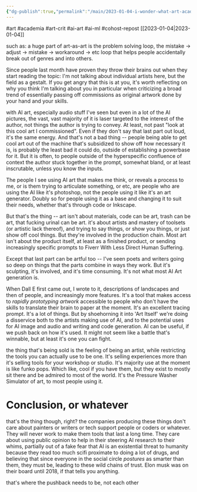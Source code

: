 ```yaml
---
{"dg-publish":true,"permalink":"/main/2023-01-04-i-wonder-what-art-academia-will-talk-about-in-five-years-with-ai-art-clarifying-things/"}
---
```


#art #academia #art-crit #ai-art #ai-ml #cohost-repost 
[[2023-01-04\|2023-01-04]]

such as: a huge part of art-as-art is the problem solving loop, the mistake -> adjust -> mistake -> workaround -> etc loop that helps people accidentally break out of genres and into others.

Since people last month have proven they throw their brains out when they start reading the topic: I'm not talking about individual artists here, but the field as a gestalt. If you get angry that this is at you, it's worth reflecting on why you think I'm talking about you in particular when criticizing a broad trend of essentially passing off commissions as original artwork done by your hand and your skills.

with AI art, especially audio stuff I've seen but even in a lot of the AI pictures, the vast, vast majority of it is laser targeted to the interest of the author, not things the author is trying to convey. At least, not past "look at this cool art I commissioned". Even if they don't say that last part out loud, it's the same energy. And that's not a bad thing -- people being able to get cool art out of the machine that's subsidized to show off how necessary it is, is probably the least bad it could do, outside of establishing a powerbase for it. But it is often, to people outside of the hyperspecific confluence of context the author stuck together in the prompt, somewhat bland, or at least inscrutable, unless you know the inputs.

The people I see using AI art that makes me think, or reveals a process to me, or is them trying to articulate something, or etc, are people who are using the AI like it's photoshop, not the people using it like it's an art generator. Doubly so for people using it as a base and changing it to suit their needs, whether that's through code or Inkscape.

But that's the thing -- art isn't about materials, code can be art, trash can be art, that fucking urinal can be art. it's about artists and mastery of toolsets (or artistic lack thereof), and trying to say things, or show you things, or just show off cool things. But they're involved in the production chain. Most art isn't about the product itself, at least as a finished product, or sending increasingly specific prompts to Fiverr With Less Direct Human Suffering.

Except that last part can be artful too -- I've seen poets and writers going so deep on things that the parts combine in ways they work. But it's sculpting, it's involved, and it's time consuming. It's not what most AI Art generation is.

When Dall E first came out, I wrote to it, descriptions of landscapes and then of people, and increasingly more features. It's a tool that makes access to _rapidly prototyping artwork_ accessible to people who don't have the skills to translate their brain to paper at the moment. It's an excellent tracing prompt. It's a lot of things. But by shoehorning it into 'Art Itself' we're doing a disservice both to the artists making use of AI, and to the potential uses for AI image and audio and writing and code generation. AI can be useful, if we push back on how it's used. It might not seem like a battle that's winnable, but at least it's one you can fight.

the thing that's being sold is the feeling of being an artist, while restricting the tools you can actually use to be one. It's selling experiences more than it's selling tools for your workshop or studio. It's majority use at the moment is like funko pops. Which like, cool if you have them, but they exist to mostly sit there and be admired to most of the world. It's the Pressure Washer Simulator of art, to most people using it.

# Conclusion, or whatever

that's the thing though, right? the companies producing these things don't care about painters or writers or tech support people or coders or whatever. They will never work to make them tools that last a long time. They care about using public opinion to help in their steering AI research to their whims, partially out of a fake fear that AI is an existential threat to humanity because they read too much scifi proximate to doing a lot of drugs, and believing that since everyone in the social circle _postures_ as smarter than them, they must be, leading to these wild chains of trust. Elon musk was on their board until 2018, if that tells you anything.

that's where the pushback needs to be, not each other